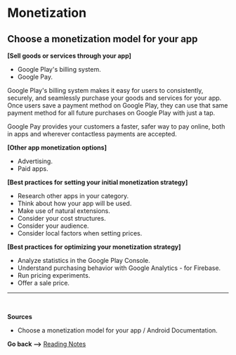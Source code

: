 # Monetization

## Choose a monetization model for your app

**[Sell goods or services through your app]**

- Google Play's billing system.
- Google Pay.

Google Play's billing system makes it easy for users to consistently, securely, and seamlessly purchase your goods and services for your app. Once users save a payment method on Google Play, they can use that same payment method for all future purchases on Google Play with just a tap.

Google Pay provides your customers a faster, safer way to pay online, both in apps and wherever contactless payments are accepted.

**[Other app monetization options]**

- Advertising.
- Paid apps.

**[Best practices for setting your initial monetization strategy]**

- Research other apps in your category.
- Think about how your app will be used.
- Make use of natural extensions.
- Consider your cost structures.
- Consider your audience.
- Consider local factors when setting prices.

**[Best practices for optimizing your monetization strategy]**

- Analyze statistics in the Google Play Console.
- Understand purchasing behavior with Google Analytics - for Firebase.
- Run pricing experiments.
- Offer a sale price.

<hr>
<br>

**Sources**

- Choose a monetization model for your app / Android Documentation.

**Go back -->** [Reading Notes](https://aseel-dweedar.github.io/reading-notes/)

